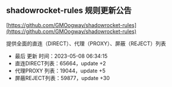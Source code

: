 ## shadowrocket-rules 规则更新公告

[https://github.com/GMOogway/shadowrocket-rules](https://github.com/GMOogway/shadowrocket-rules)

提供全面的直连（DIRECT）、代理（PROXY）、屏蔽（REJECT）列表
- 最后 更新 时间：2023-05-08 06:34:15
- 直连DIRECT列表：65664，update +2
- 代理PROXY 列表：19044，update +5
- 屏蔽REJECT列表：59877，update +30